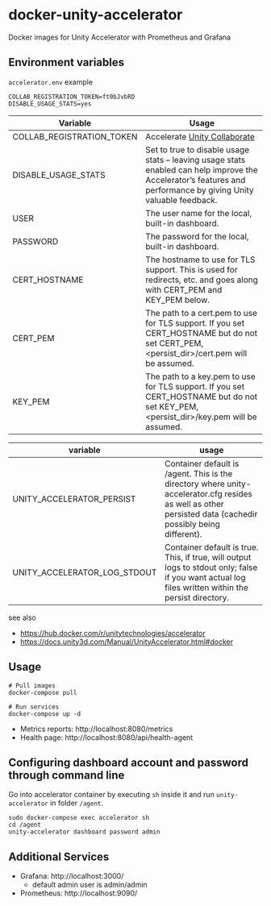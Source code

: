 # docker-unity-accelerator
Docker images for Unity Accelerator with Prometheus and Grafana

## Environment variables

`accelerator.env` example

```
COLLAB_REGISTRATION_TOKEN=ft0bJvbRD
DISABLE_USAGE_STATS=yes
```

| Variable | Usage |
|---|---|
| COLLAB_REGISTRATION_TOKEN	| Accelerate [Unity Collaborate](https://unity3d.com/unity/features/collaborate) |
| DISABLE_USAGE_STATS | Set to true to disable usage stats – leaving usage stats enabled can help improve the Accelerator’s features and performance by giving Unity valuable feedback. |
| USER | The user name for the local, built-in dashboard. |
| PASSWORD | The password for the local, built-in dashboard. |
| CERT_HOSTNAME | The hostname to use for TLS support. This is used for redirects, etc. and goes along with CERT_PEM and KEY_PEM below. |
| CERT_PEM | The path to a cert.pem to use for TLS support. If you set CERT_HOSTNAME but do not set CERT_PEM, <persist_dir>/cert.pem will be assumed. |
| KEY_PEM | The path to a key.pem to use for TLS support. If you set CERT_HOSTNAME but do not set KEY_PEM, <persist_dir>/key.pem will be assumed. |


| variable | usage |
|----|----|
| UNITY_ACCELERATOR_PERSIST	| Container default is /agent. This is the directory where unity-accelerator.cfg resides as well as other persisted data (cachedir possibly being different). |
| UNITY_ACCELERATOR_LOG_STDOUT | Container default is true. This, if true, will output logs to stdout only; false if you want actual log files written within the persist directory. |

see also
- https://hub.docker.com/r/unitytechnologies/accelerator
- https://docs.unity3d.com/Manual/UnityAccelerator.html#docker

## Usage

```
# Pull images
docker-compose pull

# Run services
docker-compose up -d
```

- Metrics reports: http://localhost:8080/metrics
- Health page: http://localhost:8080/api/health-agent

## Configuring dashboard account and password through command line
Go into accelerator container by executing `sh` inside it and run `unity-accelerator` in folder `/agent`.
```
sudo docker-compose exec accelerator sh
cd /agent
unity-accelerator dashboard password admin
```

## Additional Services

- Grafana: http://localhost:3000/
    - default admin user is admin/admin
- Prometheus: http://localhost:9090/
